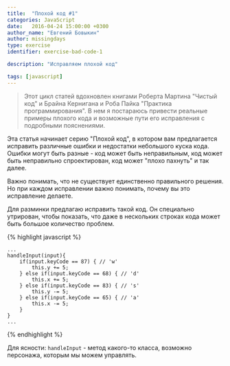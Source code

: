 ```yaml
---
title:  "Плохой код #1"
categories: JavaScript
date:   2016-04-24 15:00:00 +0300
author_name: "Евгений Бовыкин"
author: missingdays
type: exercise
identifier: exercise-bad-code-1

description: "Исправляем плохой код"

tags: [javascript]
---
```


> Этот цикл статей вдохновлен книгами Роберта Мартина "Чистый код" и Брайна Кернигана и Роба Пайка "Практика программирования". В нем я постараюсь привести реальные примеры плохого кода и возможные пути его исправления с подробными пояснениями.

Эта статья начинает серию "Плохой код", в котором вам предлагается исправить различные ошибки и недостатки небольшого куска кода. Ошибки могут быть разные - код может быть неправильным, код может быть неправильно спроектирован, код может "плохо пахнуть" и так далее.

Важно понимать, что не существует единственно правильного решения. Но при каждом исправлении важно понимать, почему вы это исправление делаете.

Для разминки предлагаю исправить такой код. Он специально утрирован, чтобы показать, что даже в нескольких строках кода может быть большое количество проблем. 

{% highlight javascript %}

    ...
    handleInput(input){
        if(input.keyCode == 87) { // 'w'
            this.y += 5;
        } else if(input.keyCode == 68) { // 'd'
            this.x += 5;
        } else if(input.keyCode == 83) { // 's'
            this.y -= 5;
        } else if(input.keyCode == 65) { // 'a'
            this.x -= 5;
        }
    }
    ...

{% endhighlight %}

Для ясности: `handleInput` - метод какого-то класса, возможно персонажа, которым мы можем управлять.